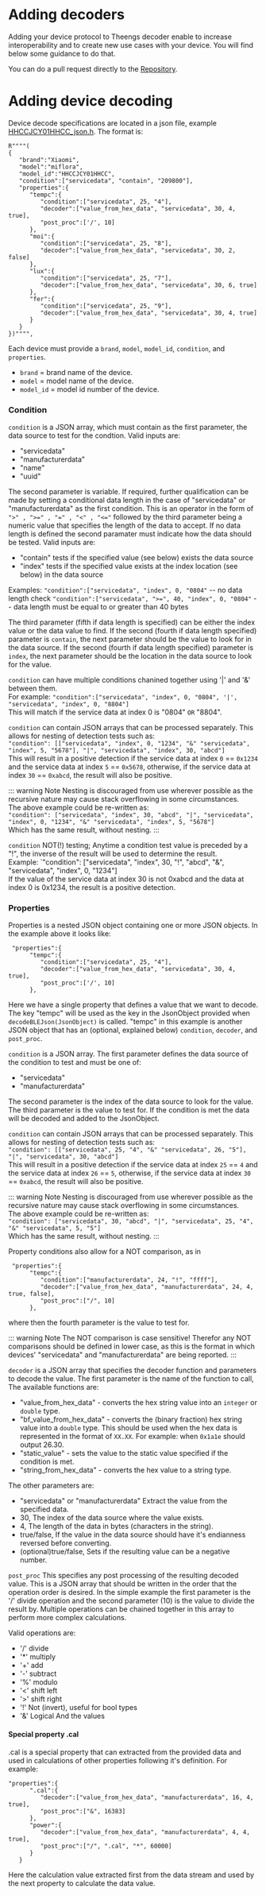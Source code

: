 # Adding decoders

Adding your device protocol to Theengs decoder enable to increase interoperability and to create new use cases with your device. You will find below some guidance to do that. 

You can do a pull request directly to the [Repository](https://github.com/theengs/decoder).

# Adding device decoding

Device decode specifications are located in a json file, example [HHCCJCY01HHCC_json.h](../../src/device_json.h). The format is:
```
R""""(
{
   "brand":"Xiaomi",
   "model":"miflora",
   "model_id":"HHCCJCY01HHCC",
   "condition":["servicedata", "contain", "209800"],
   "properties":{
      "tempc":{
         "condition":["servicedata", 25, "4"],
         "decoder":["value_from_hex_data", "servicedata", 30, 4, true],
         "post_proc":['/', 10]
      },
      "moi":{
         "condition":["servicedata", 25, "8"],
         "decoder":["value_from_hex_data", "servicedata", 30, 2, false]
      },
      "lux":{
         "condition":["servicedata", 25, "7"],
         "decoder":["value_from_hex_data", "servicedata", 30, 6, true]
      },
      "fer":{
         "condition":["servicedata", 25, "9"],
         "decoder":["value_from_hex_data", "servicedata", 30, 4, true]
      }
   }
})"""",
```

Each device must provide a `brand`, `model`, `model_id`, `condition`, and `properties`.
- `brand` = brand name of the device.
- `model` = model name of the device.
- `model_id` = model id number of the device.

### Condition
`condition` is a JSON array, which must contain as the first parameter, the data source to test for the condtion. Valid inputs are:
- "servicedata"
- "manufacturerdata"
- "name"
- "uuid"

The second parameter is variable. If required, further qualification can be made by setting a conditional data length in the case of "servicedata" or "manufacturerdata" as the first condition. This is an operator in the form of `">" , ">=" , "=" , "<" , "<="` followed by the third parameter being a numeric value that specifies the length of the data to accept. If no data length is defined the second paramater must indicate how the data should be tested. Valid inputs are:
- "contain" tests if the specified value (see below) exists the data source 
- "index" tests if the specified value exists at the index location (see below) in the data source

Examples:
`"condition":["servicedata", "index", 0, "0804"` -- no data length check
`"condition":["servicedata", ">=", 40, "index", 0, "0804"` -- data length must be equal to or greater than 40 bytes

The third parameter (fifth if data length is specified) can be either the index value or the data value to find. If the second (fourth if data length specified) parameter is `contain`, the next parameter should be the value to look for in the data source. If the second (fourth if data length specified) parameter is `index`, the next parameter should be the location in the data source to look for the value.

`condition` can have multiple conditions chanined together using '|' and '&' between them.  
For example: `"condition":["servicedata", "index", 0, "0804", '|', "servicedata", "index", 0, "8804"]`  
This will match if the service data at index 0 is "0804" `OR` "8804".

`condition` can contain JSON arrays that can be processed separately. This allows for nesting of detection tests such as:  
`"condition": [["servicedata", "index", 0, "1234", "&" "servicedata", "index", 5, "5678"], "|", "servicedata", "index", 30, "abcd"]`  
This will result in a positive detection if the service data at index `0` == `0x1234` and the service data at index `5` == `0x5678`, otherwise, if the service data at index `30` == `0xabcd`, the result will also be positive.

::: warning Note
Nesting is discouraged from use wherever possible as the recursive nature may cause stack overflowing in some circumstances.  
The above example could be re-written as:  
`"condition": ["servicedata", "index", 30, "abcd", "|", "servicedata", "index", 0, "1234", "&" "servicedata", "index", 5, "5678"]`  
Which has the same result, without nesting.
:::

`condition` NOT(!) testing; Anytime a condition test value is preceded by a "!", the inverse of the result will be used to determine the result.  
Example: `"condition": ["servicedata", "index", 30, "!", "abcd", "&", "servicedata", "index", 0, "1234"]  
If the value of the service data at index 30 is not 0xabcd and the data at index 0 is 0x1234, the result is a positive detection.

### Properties
Properties is a nested JSON object containing one or more JSON objects. In the example above it looks like:
```
 "properties":{
      "tempc":{
         "condition":["servicedata", 25, "4"],
         "decoder":["value_from_hex_data", "servicedata", 30, 4, true],
         "post_proc":['/', 10]
      },
```

Here we have a single property that defines a value that we want to decode. The key "tempc" will be used as the key in the JsonObject provided when `decodeBLEJson(JsonObject)` is called. "tempc" in this example is another JSON object that has an (optional, explained below) `condition`, `decoder`, and `post_proc`.

`condition` is a JSON array. The first parameter defines the data source of the condition to test and must be one of:
- "servicedata"
- "manufacturerdata"

The second parameter is the index of the data source to look for the value. The third parameter is the value to test for.
If the condition is met the data will be decoded and added to the JsonObject.

`condition` can contain JSON arrays that can be processed separately. This allows for nesting of detection tests such as:  
`"condition": [["servicedata", 25, "4", "&" "servicedata", 26, "5"], "|", "servicedata", 30, "abcd"]`  
This will result in a positive detection if the service data at index `25` == `4` and the service data at index `26` == `5`, otherwise, if the service data at index `30` == `0xabcd`, the result will also be positive.

::: warning Note
Nesting is discouraged from use wherever possible as the recursive nature may cause stack overflowing in some circumstances.  
The above example could be re-written as:  
`"condition": ["servicedata", 30, "abcd", "|", "servicedata", 25, "4", "&" "servicedata", 5, "5"]`  
Which has the same result, without nesting.
:::

Property conditions also allow for a NOT comparison, as in
```
 "properties":{
      "tempc":{
         "condition":["manufacturerdata", 24, "!", "ffff"],
         "decoder":["value_from_hex_data", "manufacturerdata", 24, 4, true, false],
         "post_proc":["/", 10]
      },
```

where then the fourth parameter is the value to test for.

::: warning Note
The NOT comparison is case sensitive! Therefor any NOT comparisons should be defined in lower case, as this is the format in which devices' "servicedata" and "manufacturerdata" are being reported.
:::

`decoder` is a JSON array that specifies the decoder function and parameters to decode the value.
The first parameter is the name of the function to call, The available functions are:
- "value_from_hex_data"  - converts the hex string value into an `integer` or `double` type.
- "bf_value_from_hex_data" - converts the (binary fraction) hex string value into a `double` type.  This should be used when the hex data is represented in the format of `XX.XX`. For example: when `0x1a1e` should output 26.30.
- "static_value" - sets the value to the static value specified if the condition is met.
- "string_from_hex_data" - converts the hex value to a string type.

The other parameters are:
- "servicedata" or "manufacturerdata" Extract the value from the specified data.
- 30, The index of the data source where the value exists.
- 4, The length of the data in bytes (characters in the string).
- true/false, If the value in the data source should have it's endianness reversed before converting.
- (optional)true/false, Sets if the resulting value can be a negative number.

`post_proc` This specifies any post processing of the resulting decoded value. This is a JSON array that should be written in the order that the operation order is desired. In the simple example the first parameter is the '/' divide operation and the second parameter (10) is the value to divide the result by. Multiple operations can be chained together in this array to perform more complex calculations.  

Valid operations are:
- '/' divide
- '*' multiply
- '+' add
- '-' subtract
- '%' modulo
- '<' shift left
- '>' shift right
- '!' Not (invert), useful for bool types
- '&' Logical And the values

#### Special property .cal
.cal is a special property that can extracted from the provided data and used in calculations of other properties following it's definition. For example:
```
"properties":{
      ".cal":{
         "decoder":["value_from_hex_data", "manufacturerdata", 16, 4, true],
         "post_proc":["&", 16383]
      },
      "power":{
         "decoder":["value_from_hex_data", "manufacturerdata", 4, 4, true],
         "post_proc":["/", ".cal", "*", 60000]
      }
   }
```
Here the calculation value extracted first from the data stream and used by the next property to calculate the data value.


